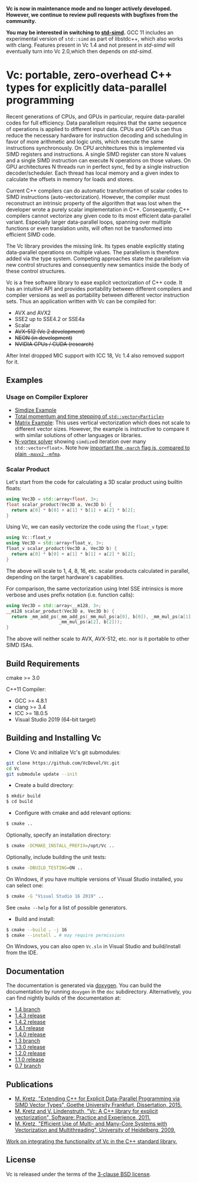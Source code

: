 **Vc is now in maintenance mode and no longer actively developed.
However, we continue to review pull requests with bugfixes from the community.**

**You may be interested in switching to [std-simd](https://github.com/VcDevel/std-simd).**
GCC 11 includes an experimental version of `std::simd` as part of libstdc++, which also works with clang.
Features present in Vc 1.4 and not present in *std-simd* will eventually turn into Vc 2.0,which then depends on *std-simd*.

# Vc: portable, zero-overhead C++ types for explicitly data-parallel programming

Recent generations of CPUs, and GPUs in particular, require data-parallel codes
for full efficiency. Data parallelism requires that the same sequence of
operations is applied to different input data. CPUs and GPUs can thus reduce
the necessary hardware for instruction decoding and scheduling in favor of more
arithmetic and logic units, which execute the same instructions synchronously.
On CPU architectures this is implemented via SIMD registers and instructions.
A single SIMD register can store N values and a single SIMD instruction can
execute N operations on those values. On GPU architectures N threads run in
perfect sync, fed by a single instruction decoder/scheduler. Each thread has
local memory and a given index to calculate the offsets in memory for loads and
stores.

Current C++ compilers can do automatic transformation of scalar codes to SIMD
instructions (auto-vectorization). However, the compiler must reconstruct an
intrinsic property of the algorithm that was lost when the developer wrote a
purely scalar implementation in C++. Consequently, C++ compilers cannot
vectorize any given code to its most efficient data-parallel variant.
Especially larger data-parallel loops, spanning over multiple functions or even
translation units, will often not be transformed into efficient SIMD code.

The Vc library provides the missing link. Its types enable explicitly stating
data-parallel operations on multiple values. The parallelism is therefore added
via the type system. Competing approaches state the parallelism via new control
structures and consequently new semantics inside the body of these control
structures.

Vc is a free software library to ease explicit vectorization of C++ code. It
has an intuitive API and provides portability between different compilers and
compiler versions as well as portability between different vector instruction
sets. Thus an application written with Vc can be compiled for:

* AVX and AVX2
* SSE2 up to SSE4.2 or SSE4a
* Scalar
* ~~AVX-512 (Vc 2 development)~~
* ~~NEON (in development)~~
* ~~NVIDIA GPUs / CUDA (research)~~

After Intel dropped MIC support with ICC 18, Vc 1.4 also removed support for it.

## Examples

### Usage on Compiler Explorer

* [Simdize Example](https://godbolt.org/z/JVEM2j)
* [Total momentum and time stepping of `std::vector<Particle>`](https://godbolt.org/z/JNdkL9)
* [Matrix Example](https://godbolt.org/z/fFEkuX): This uses vertical
  vectorization which does not scale to different vector sizes. However, the
  example is instructive to compare it with similar solutions of other languages
  or libraries.
* [N-vortex solver](https://godbolt.org/z/4o1cg_) showing `simdize`d iteration
  over many `std::vector<float>`. Note how [important the `-march` flag is, compared
  to plain `-mavx2 -mfma`](https://godbolt.org/z/hKiOjr).

### Scalar Product

Let's start from the code for calculating a 3D scalar product using builtin floats:
```cpp
using Vec3D = std::array<float, 3>;
float scalar_product(Vec3D a, Vec3D b) {
  return a[0] * b[0] + a[1] * b[1] + a[2] * b[2];
}
```
Using Vc, we can easily vectorize the code using the `float_v` type:
```cpp
using Vc::float_v
using Vec3D = std::array<float_v, 3>;
float_v scalar_product(Vec3D a, Vec3D b) {
  return a[0] * b[0] + a[1] * b[1] + a[2] * b[2];
}
```
The above will scale to 1, 4, 8, 16, etc. scalar products calculated in parallel, depending
on the target hardware's capabilities.

For comparison, the same vectorization using Intel SSE intrinsics is more verbose and uses
prefix notation (i.e. function calls):
```cpp
using Vec3D = std::array<__m128, 3>;
__m128 scalar_product(Vec3D a, Vec3D b) {
  return _mm_add_ps(_mm_add_ps(_mm_mul_ps(a[0], b[0]), _mm_mul_ps(a[1], b[1])),
                    _mm_mul_ps(a[2], b[2]));
}
```
The above will neither scale to AVX, AVX-512, etc. nor is it portable to other SIMD ISAs.

## Build Requirements

cmake >= 3.0

C++11 Compiler:

* GCC >= 4.8.1
* clang >= 3.4
* ICC >= 18.0.5
* Visual Studio 2019 (64-bit target)


## Building and Installing Vc

* Clone Vc and initialize Vc's git submodules:

```sh
git clone https://github.com/VcDevel/Vc.git
cd Vc
git submodule update --init
```

* Create a build directory:

```sh
$ mkdir build
$ cd build
```

* Configure with cmake and add relevant options:

```sh
$ cmake ..
```

Optionally, specify an installation directory:

```sh
$ cmake -DCMAKE_INSTALL_PREFIX=/opt/Vc ..
```

Optionally, include building the unit tests:

```sh
$ cmake -DBUILD_TESTING=ON ..
```

On Windows, if you have multiple versions of Visual Studio installed, you can select one:

```sh
$ cmake -G "Visual Studio 16 2019" ..
```

See `cmake --help` for a list of possible generators.


* Build and install:

```sh
$ cmake --build . -j 16
$ cmake --install . # may require permissions
```

On Windows, you can also open `Vc.sln` in Visual Studio and build/install from the IDE.

## Documentation

The documentation is generated via [doxygen](http://doxygen.org). You can build
the documentation by running `doxygen` in the `doc` subdirectory.
Alternatively, you can find nightly builds of the documentation at:

* [1.4 branch](https://vcdevel.github.io/Vc-1.4/)
* [1.4.3 release](https://vcdevel.github.io/Vc-1.4.3/)
* [1.4.2 release](https://vcdevel.github.io/Vc-1.4.2/)
* [1.4.1 release](https://vcdevel.github.io/Vc-1.4.1/)
* [1.4.0 release](https://vcdevel.github.io/Vc-1.4.0/)
* [1.3 branch](https://vcdevel.github.io/Vc-1.3/)
* [1.3.0 release](https://vcdevel.github.io/Vc-1.3.0/)
* [1.2.0 release](https://vcdevel.github.io/Vc-1.2.0/)
* [1.1.0 release](https://vcdevel.github.io/Vc-1.1.0/)
* [0.7 branch](https://vcdevel.github.io/Vc-0.7/)

## Publications

* [M. Kretz, "Extending C++ for Explicit Data-Parallel Programming via SIMD
  Vector Types", Goethe University Frankfurt, Dissertation,
  2015.](http://publikationen.ub.uni-frankfurt.de/frontdoor/index/index/docId/38415)
* [M. Kretz and V. Lindenstruth, "Vc: A C++ library for explicit
  vectorization", Software: Practice and Experience,
  2011.](http://dx.doi.org/10.1002/spe.1149)
* [M. Kretz, "Efficient Use of Multi- and Many-Core Systems with Vectorization
  and Multithreading", University of Heidelberg,
  2009.](http://code.compeng.uni-frankfurt.de/attachments/13/Diplomarbeit.pdf)

[Work on integrating the functionality of Vc in the C++ standard library.](
https://github.com/VcDevel/Vc/wiki/ISO-Standardization-of-the-Vector-classes)

## License

Vc is released under the terms of the [3-clause BSD license](http://opensource.org/licenses/BSD-3-Clause).
